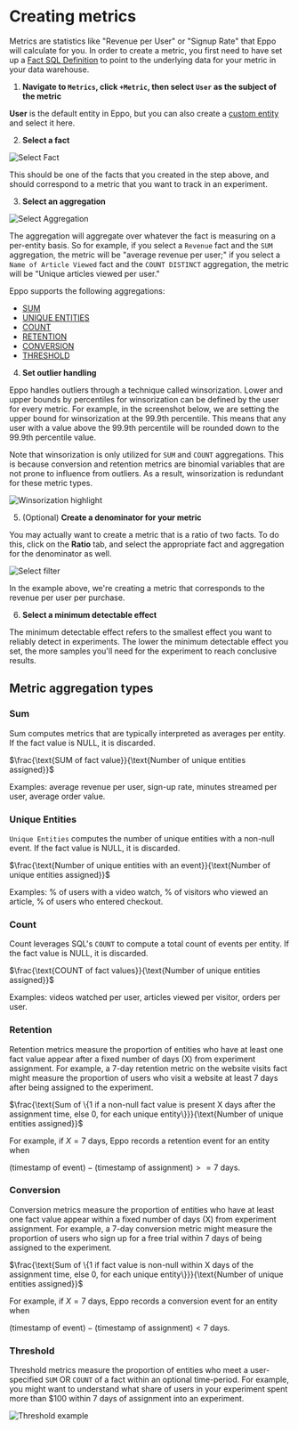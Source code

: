 # Creating metrics

Metrics are statistics like "Revenue per User" or "Signup Rate" that Eppo will calculate for you. In order to create a metric, you first need to have set up a [Fact SQL Definition](/data-management/definitions/fact-sql) to point to the underlying data for your metric in your data warehouse.

1. **Navigate to `Metrics`, click `+Metric`, then select `User` as the subject of the metric**

**User** is the default entity in Eppo, but you can also create a [custom entity](/data-management/entities) and select it here.

2. **Select a fact**

![Select Fact](/img/building-experiments/select-fact-for-metric.png)

This should be one of the facts that you created in the step above, and should correspond to a metric that you want to track in an experiment.

3. **Select an aggregation**

![Select Aggregation](/img/building-experiments/select-aggregation-for-metric.png)

The aggregation will aggregate over whatever the fact is measuring on a per-entity basis. So for example, if you select a `Revenue` fact and the `SUM` aggregation, the metric will be "average revenue per user;" if you select a `Name of Article Viewed` fact and the `COUNT DISTINCT` aggregation, the metric will be "Unique articles viewed per user."

Eppo supports the following aggregations:

- [SUM](#sum)
- [UNIQUE ENTITIES](#unique-entities)
- [COUNT](#count)
- [RETENTION](#retention)
- [CONVERSION](#conversion)
- [THRESHOLD](#threshold)

4. **Set outlier handling** <span id='#outlier-handling'></span>

Eppo handles outliers through a technique called winsorization. Lower and upper bounds by percentiles for winsorization can be defined by the user for every metric. For example, in the screenshot below, we are setting the upper bound for winsorization at the 99.9th percentile. This means that any user with a value above the 99.9th percentile will be rounded down to the 99.9th percentile value.

Note that winsorization is only utilized for `SUM` and `COUNT` aggregations. This is because conversion and retention metrics are binomial variables that are not prone to influence from outliers. As a result, winsorization is redundant for these metric types.

![Winsorization highlight](/img/building-experiments/outlier-handling.png)

5. (Optional) **Create a denominator for your metric**

You may actually want to create a metric that is a ratio of two facts. To do this, click on the **Ratio** tab, and select the appropriate fact and aggregation for the denominator as well.

![Select filter](/img/building-experiments/create-metric-ratio.png)

In the example above, we're creating a metric that corresponds to the revenue per user per purchase.

6. **Select a minimum detectable effect**

The minimum detectable effect refers to the smallest effect you want to reliably detect in experiments. The lower the minimum detectable effect you set, the more samples you'll need for the experiment to reach conclusive results.

## Metric aggregation types

### Sum

Sum computes metrics that are typically interpreted as averages per entity. If the fact value is NULL, it is discarded.

$\frac{\text{SUM of fact value}}{\text{Number of unique entities assigned}}$

Examples: average revenue per user, sign-up rate, minutes streamed per user, average order value.

### Unique Entities

`Unique Entities` computes the number of unique entities with a non-null event. If the fact value is NULL, it is discarded.

$\frac{\text{Number of unique entities with an event}}{\text{Number of unique entities assigned}}$

Examples: % of users with a video watch, % of visitors who viewed an article, % of users who entered checkout.

### Count

Count leverages SQL's `COUNT` to compute a total count of events per entity. If the fact value is NULL, it is discarded.

$\frac{\text{COUNT of fact values}}{\text{Number of unique entities assigned}}$

Examples: videos watched per user, articles viewed per visitor, orders per user.

### Retention

Retention metrics measure the proportion of entities who have at least one fact value appear after a fixed number of days (X) from experiment assignment. For example, a 7-day retention metric on the website visits fact might measure the proportion of users who visit a website at least 7 days after being assigned to the experiment.

$\frac{\text{Sum of \{1 if a non-null fact value is present X days after the assignment time, else 0, for each unique entity\}}}{\text{Number of unique entities assigned}}$

For example, if $X = 7 \text{ days}$, Eppo records a retention event for an entity when

$(\text{timestamp of event}) - (\text{timestamp of assignment}) >= 7 \text{ days}$.

### Conversion

Conversion metrics measure the proportion of entities who have at least one fact value appear within a fixed number of days (X) from experiment assignment. For example, a 7-day conversion metric might measure the proportion of users who sign up for a free trial within 7 days of being assigned to the experiment.

$\frac{\text{Sum of \{1 if fact value is non-null within X days of the assignment time, else 0, for each unique entity\}}}{\text{Number of unique entities assigned}}$

For example, if $X = 7 \text{ days}$, Eppo records a conversion event for an entity when

$(\text{timestamp of event}) - (\text{timestamp of assignment}) < 7 \text{ days}$.

### Threshold

Threshold metrics measure the proportion of entities who meet a user-specified `SUM` OR `COUNT` of a fact within an optional time-period. For example, you might want to understand what share of users in your experiment spent more than $100 within 7 days of assignment into an experiment.

![Threshold example](/img/building-experiments/threshold_metric_example.png)
